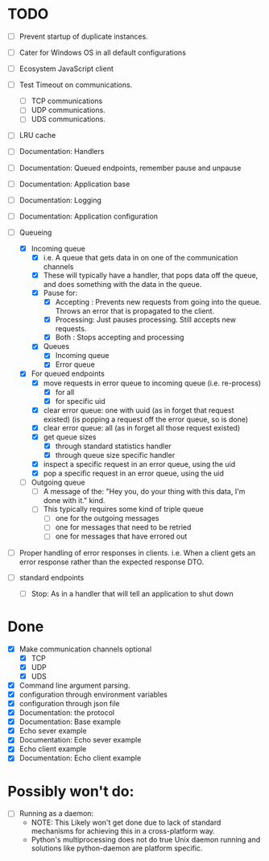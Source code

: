 # TODO
- [ ] Prevent startup of duplicate instances.

- [ ] Cater for Windows OS in all default configurations

- [ ] Ecosystem JavaScript client

- [ ] Test Timeout on communications.
  - [ ] TCP communications
  - [ ] UDP communications.
  - [ ] UDS communications.

- [ ] LRU cache

- [ ] Documentation: Handlers
- [ ] Documentation: Queued endpoints, remember pause and unpause
- [ ] Documentation: Application base
- [ ] Documentation: Logging
- [ ] Documentation: Application configuration

- [ ] Queueing

  - [X] Incoming queue
    - [X] i.e. A queue that gets data in on one of the communication channels
    - [X] These will typically have a handler, that pops data off the queue, and does something with the data in the queue.
    - [X] Pause for:
      - [X] Accepting : Prevents new requests from going into the queue. Throws an error that is propagated to the client.
      - [X] Processing: Just pauses processing. Still accepts new requests.
      - [X] Both      : Stops accepting and processing
    - [X] Queues
      - [X] Incoming queue
      - [X] Error queue
  - [X] For queued endpoints
    - [X] move requests in error queue to incoming queue (i.e. re-process)
      - [X] for all
      - [X] for specific uid
    - [X] clear error queue: one with uuid (as in forget that request existed) (is popping a request off the error queue, so is done)
    - [X] clear error queue: all (as in forget all those request existed)
    - [X] get queue sizes
      - [X] through standard statistics handler
      - [X] through queue size specific handler
    - [X] inspect a specific request in an error queue, using the uid
    - [X] pop a specific request in an error queue, using the uid

  - [ ] Outgoing queue
    - [ ] A message of the: "Hey you, do your thing with this data, I'm done with it." kind.
    - [ ] This typically requires some kind of triple queue
      - [ ] one for the outgoing messages
      - [ ] one for messages that need to be retried
      - [ ] one for messages that have errored out

- [ ] Proper handling of error responses in clients. i.e. When a client gets an error response rather than the expected response DTO.


- [ ] standard endpoints
  - [ ] Stop: As in a handler that will tell an application to shut down


# Done
- [X] Make communication channels optional
  - [X] TCP
  - [X] UDP
  - [X] UDS
- [X] Command line argument parsing.
- [X] configuration through environment variables
- [X] configuration through json file
- [X] Documentation: the protocol
- [X] Documentation: Base example
- [X] Echo sever example
- [X] Documentation: Echo sever example
- [X] Echo client example
- [X] Documentation: Echo client example

# Possibly won't do:
- [ ] Running as a daemon:
  - NOTE: This Likely won't get done due to lack of standard mechanisms for achieving this in a cross-platform way.
  - Python's multiprocessing does not do true Unix daemon running and solutions like python-daemon are platform specific.


